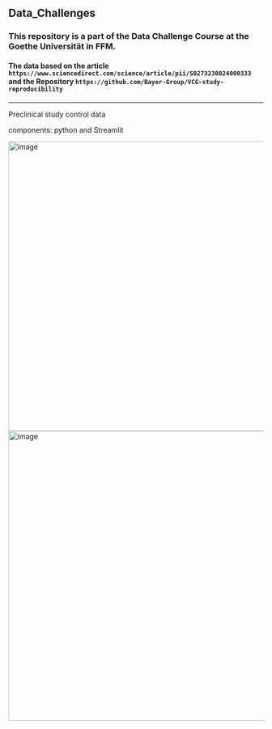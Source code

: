 ## Data_Challenges
### This repository is a part of the Data Challenge Course at the Goethe Universität in FFM.
#### The data based on the article `https://www.sciencedirect.com/science/article/pii/S0273230024000333` and the Repository `https://github.com/Bayer-Group/VCG-study-reproducibility`
------------------------------------
Preclinical study control data

components: python and Streamlit

<img width="1021" height="573" alt="image" src="https://github.com/user-attachments/assets/d3d8198d-0e13-4a80-9177-6a71eaabf099" />



<img width="1021" height="573" alt="image" src="https://github.com/user-attachments/assets/0b94191c-aea8-4616-83ee-3b9a83b0ed73" />

